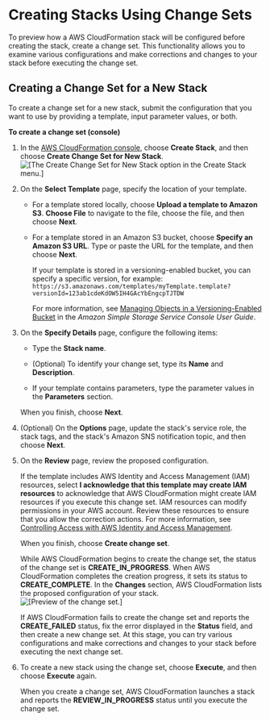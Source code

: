 # Creating Stacks Using Change Sets<a name="cfn-console-create-stacks-changesets"></a>

To preview how a AWS CloudFormation stack will be configured before creating the stack, create a change set\. This functionality allows you to examine various configurations and make corrections and changes to your stack before executing the change set\.

## Creating a Change Set for a New Stack<a name="cfn-console-create-stacks-changesets-create-new-stack"></a>

To create a change set for a new stack, submit the configuration that you want to use by providing a template, input parameter values, or both\.

**To create a change set \(console\)**

1. In the [AWS CloudFormation console](https://console.aws.amazon.com/cloudformation), choose **Create Stack**, and then choose **Create Change Set for New Stack**\.  
![\[The Create Change Set for New Stack option in the Create Stack menu.\]](http://docs.aws.amazon.com/AWSCloudFormation/latest/UserGuide/images/cfn-console-create-changeset-for-new-stack.png)

1. On the **Select Template** page, specify the location of your template\.

   + For a template stored locally, choose **Upload a template to Amazon S3**\. **Choose File** to navigate to the file, choose the file, and then choose **Next**\.

   + For a template stored in an Amazon S3 bucket, choose **Specify an Amazon S3 URL**\. Type or paste the URL for the template, and then choose **Next**\.

     If your template is stored in a versioning\-enabled bucket, you can specify a specific version, for example: `https://s3.amazonaws.com/templates/myTemplate.template?versionId=123ab1cdeKdOW5IH4GAcYbEngcpTJTDW`

     For more information, see [Managing Objects in a Versioning\-Enabled Bucket](http://docs.aws.amazon.com/AmazonS3/latest/user-guide/managing-objects-versioned-bucket.html) in the *Amazon Simple Storage Service Console User Guide*\.

1. On the **Specify Details** page, configure the following items:

   + Type the **Stack name**\.

   + \(Optional\) To identify your change set, type its **Name** and **Description**\.

   + If your template contains parameters, type the parameter values in the **Parameters** section\.

   When you finish, choose **Next**\.

1. \(Optional\) On the **Options** page, update the stack's service role, the stack tags, and the stack's Amazon SNS notification topic, and then choose **Next**\.

1. On the **Review** page, review the proposed configuration\.

   If the template includes AWS Identity and Access Management \(IAM\) resources, select **I acknowledge that this template may create IAM resources** to acknowledge that AWS CloudFormation might create IAM resources if you execute this change set\. IAM resources can modify permissions in your AWS account\. Review these resources to ensure that you allow the correction actions\. For more information, see [Controlling Access with AWS Identity and Access Management](using-iam-template.md)\.

   When you finish, choose **Create change set**\.

   While AWS CloudFormation begins to create the change set, the status of the change set is **CREATE\_IN\_PROGRESS**\. When AWS CloudFormation completes the creation progress, it sets its status to **CREATE\_COMPLETE**\. In the **Changes** section, AWS CloudFormation lists the proposed configuration of your stack\.  
![\[Preview of the change set.\]](http://docs.aws.amazon.com/AWSCloudFormation/latest/UserGuide/images/cfn-console-create-changeset-for-new-stack-preview.png)

   If AWS CloudFormation fails to create the change set and reports the **CREATE\_FAILED** status, fix the error displayed in the **Status** field, and then create a new change set\. At this stage, you can try various configurations and make corrections and changes to your stack before executing the next change set\.

1. To create a new stack using the change set, choose **Execute**, and then choose **Execute** again\.

   When you create a change set, AWS CloudFormation launches a stack and reports the **REVIEW\_IN\_PROGRESS** status until you execute the change set\.